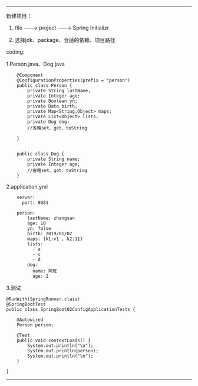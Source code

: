 
------------------------------------------------------------------------------------------------------------------------------
新建项目：

1.
    file ---> project ---> Spring Initializr

2.
    选择jdk、package、合适的依赖、项目路径


coding:

1.Person.java、Dog.java

        @Component
        @ConfigurationProperties(prefix = "person")
        public class Person {
            private String lastName;
            private Integer age;
            private Boolean yn;
            private Date birth;
            private Map<String,Object> maps;
            private List<Object> lists;  
            private Dog dog;
            //省略set、get、toString
            
        }
        
        
        public class Dog {
            private String name;   
            private Integer age;
            //省略set、get、toString
        }
    
2.application.yml
        
        server:
          port: 8081
        
        person:
            lastName: zhangsan
            age: 10
            yn: false
            birth: 2019/01/02
            maps: {k1:v1 , k2:11}
            lists:
              - a
              - c
              - d
            dog:
              name: 阿旺
              age: 2

3.测试

    @RunWith(SpringRunner.class)
    @SpringBootTest
    public class SpringBoot02ConfigApplicationTests {
    
        @Autowired
        Person person;
    
        @Test
        public void contextLoads() {
            System.out.println("\n");
            System.out.println(person);
            System.out.println("\n");
        }
    
    }

---------------------------------------------------------------------------------------------------------------------------------------------------
    
